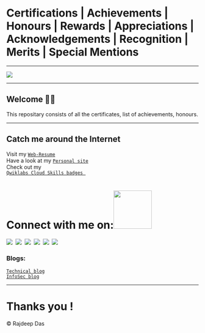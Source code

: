 # Certifications | Achievements | Honours | Rewards | Appreciations | Acknowledgements | Recognition | Merits | Special Mentions

--------------------------------------------------------------------------------------------------------------------------------------------------------------------
<img src="https://github.com/Rajspeaks/Rajdeep_Das_Certifications_Achievements/blob/main/Header-Certification.jpg"> 

-------------------------------------------------------------------------------------------------------------------------------------------------------------------

<h2> Welcome 👨‍💻 </h2>

This repositary consists of all the certificates, list of achievements, honours.
 
----------------------------------------------------------------------------------------

<h2> Catch me around the Internet </h2>

Visit my <code><a href="https://rajdeepdascv.netlify.app">Web-Resume</a></code>
<br>
Have a look at my <code><a href="https://rajspeaks.github.io">Personal site</a></code>
<br>
Check out my <code><a href="https://google.qwiklabs.com/public_profiles/54c0dd8b-b06d-4c21-8aaf-512d8e22704e"> Qwiklabs Cloud Skills badges </a></code>

# Connect with me on:<img src='https://raw.githubusercontent.com/ShahriarShafin/ShahriarShafin/main/Assets/handshake.gif' width="100px"> 

<code><a href="https://twitter.com/itsrajdeepdas"><img src="https://img.shields.io/badge/Twitter-1DA1F2?style=for-the-badge&logo=twitter&logoColor=white"></a></code>&nbsp;
<code><a href="https://linkedin.com/in/itsrajdeepdas"><img src="https://img.shields.io/badge/LinkedIn-0077B5?style=for-the-badge&logo=linkedin&logoColor=white"></a></code>&nbsp;
<code><a href="https://gitlab.com/Rajspeaks"><img src="https://img.shields.io/badge/GitLab-330F63?style=for-the-badge&logo=gitlab&logoColor=white"></a></code>&nbsp;
<code><a href="https://www.youtube.com/channel/UCSYftgkB9hzEW4haNCCs0jw"><img src="https://img.shields.io/badge/YouTube-FF0000?style=for-the-badge&logo=youtube&logoColor=white"></a></code>&nbsp;
<code><a href="https://medium.com/@iamrajdeep"><img src="https://img.shields.io/badge/Medium-12100E?style=for-the-badge&logo=medium&logoColor=white"></a></code>&nbsp;
<code><a href="https://iamrajdeep.wordpress.com"><img src="https://img.shields.io/badge/Wordpress-21759B?style=for-the-badge&logo=wordpress&logoColor=white"></a></code>&nbsp;

<h3>Blogs:</h3>
<code><a href="https://thetechlearner.wordpress.com">Technical blog</a></code>
<br>
<code><a href="https://hackitalki.home.blog">InfoSec blog</a></code>

---------------------------------------------------------------------------------------------------------------------------

# Thanks you !

&copy; Rajdeep Das
